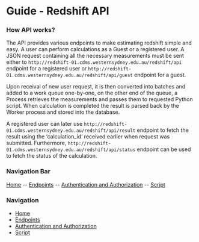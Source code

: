 # Guide - Redshift API

### How API works?
The API provides various endpoints to make estimating redshift simple and easy. A user can perform calculations as a Guest or a registered user. A JSON request containing all the necessary measurements must be sent either to `http://redshift-01.cdms.westernsydney.edu.au/redshift/api` endpoint for a registered user or `http://redshift-01.cdms.westernsydney.edu.au/redshift/api/guest` endpoint for a guest. 

Upon receival of new user request, it is then converted into batches and added to a work queue one-by-one, on the other end of the queue, a Process retrieves the measurements and passes them to requested Python script. When calculation is completed the result is parsed back by the Worker process and stored into the database.

A registered user can later use `http://redshift-01.cdms.westernsydney.edu.au/redshift/api/result` endpoint to fetch the result using the ‘calculation_id’ received earlier when request was submitted. Furthermore, `http://redshift-01.cdms.westernsydney.edu.au/redshift/api/status` endpoint can be used to fetch the status of the calculation.


### Navigation Bar
[Home](/) -- [Endpoints](/endpoints/README.md) -- [Authentication and Authorization](/authentication-authorization.md) -- [Script](/script.md)

### Navigation
* [Home](/)
* [Endpoints](/endpoints/README.md)
* [Authentication and Authorization](/authentication-authorization.md)
* [Script](/script.md)